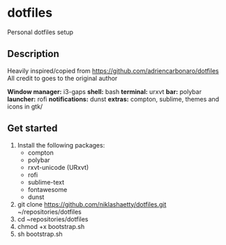 # dotfiles
Personal dotfiles setup

## Description
Heavily inspired/copied from https://github.com/adriencarbonaro/dotfiles
All credit to goes to the original author

**Window manager:** i3-gaps
**shell:** bash
**terminal:** urxvt
**bar:** polybar
**launcher:** rofi
**notifications:** dunst
**extras:** compton, sublime, themes and icons in gtk/

## Get started

1) Install the following packages:
    * compton
    * polybar
    * rxvt-unicode (URxvt)
    * rofi
    * sublime-text
    * fontawesome
    * dunst
2) git clone https://github.com/niklashaetty/dotfiles.git ~/repositories/dotfiles
3) cd ~repositories/dotfiles
4) chmod +x bootstrap.sh
5) sh bootstrap.sh
